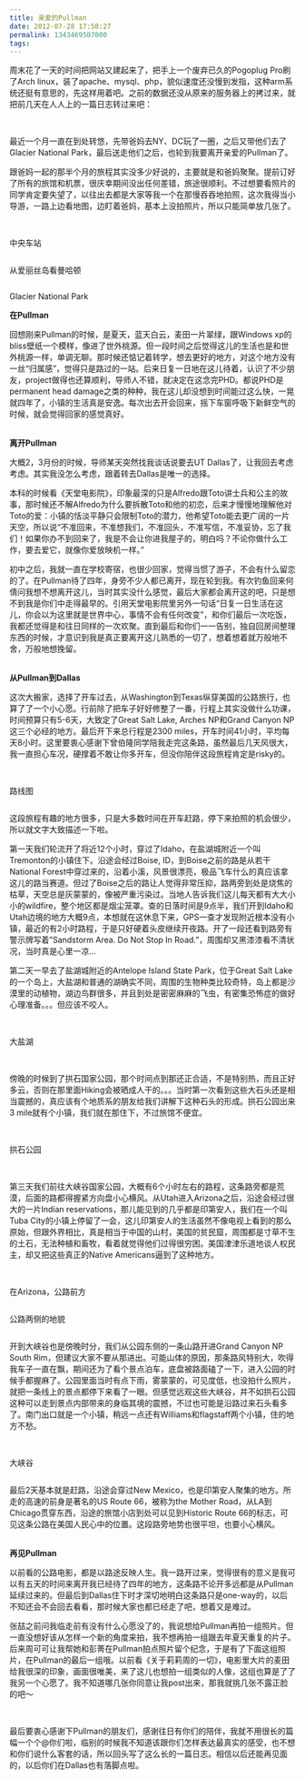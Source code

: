 ```yaml
---
title: 亲爱的Pullman
date: 2012-07-28 17:58:27
permalink: 1343469507000
tags:
---
```


<p>周末花了一天的时间把网站又建起来了，把手上一个废弃已久的Pogoplug Pro刷了Arch linux，装了apache、mysql、php，貌似速度还没慢到发指，这种arm系统还挺有意思的，先这样用着吧。之前的数据还没从原来的服务器上的拷过来，就把前几天在人人上的一篇日志转过来吧：</p>
<br/>
<p>最近一个月一直在到处转悠，先带爸妈去NY、DC玩了一圈，之后又带他们去了Glacier National Park，最后送走他们之后，也轮到我要离开亲爱的Pullman了。</p>

<p>跟爸妈一起的那半个月的旅程其实没多少好说的，主要就是和爸妈聚聚。提前订好了所有的旅馆和机票，很庆幸期间没出任何差错，旅途很顺利。不过想要看照片的同学肯定要失望了，以往出去都是大家等我一个在那慢吞吞地拍照，这次我得当小导游，一路上边看地图，边盯着爸妈，基本上没拍照片，所以只能简单放几张了。</p>

<br/>
<p>中央车站</p>

<img src="http://farm8.staticflickr.com/7259/7619289558_f9b8c81251_b.jpg" alt="" border="0" />
<br/>
<p>从爱丽丝岛看曼哈顿</p>
<img src="http://farm9.staticflickr.com/8146/7619285898_64f65b7743_b.jpg" alt="" border="0" />
<!-- more -->
<br/>
<p>Glacier National Park</p>

<img src="http://farm9.staticflickr.com/8287/7619287714_d5ca3d9230_b.jpg" alt="" border="0" />




<br/>
<strong>在Pullman</strong>

<p>回想刚来Pullman的时候，是夏天，蓝天白云，麦田一片翠绿，跟Windows xp的bliss壁纸一个模样，像进了世外桃源。但一段时间之后觉得这儿的生活也是和世外桃源一样，单调无聊。那时候还惦记着转学，想去更好的地方，对这个地方没有一丝“归属感”，觉得只是路过的一站。后来日复一日地在这儿待着，认识了不少朋友，project做得也还算顺利，导师人不错，就决定在这念完PHD。都说PHD是permanent head damage之类的种种，我在这儿却没想到时间能过这么快，一晃就四年了，小镇的生活真是安逸。每次出去开会回来，摇下车窗呼吸下新鲜空气的时候，就会觉得回家的感觉真好。</p>


<br/>
<strong>离开Pullman</strong>

<p>大概2，3月份的时候，导师某天突然找我谈话说要去UT Dallas了，让我回去考虑考虑。其实我没怎么考虑，跟着转去Dallas是唯一的选择。</p>



<p>本科的时候看《天堂电影院》，印象最深的只是Alfredo跟Toto讲士兵和公主的故事，那时候还不解Alfredo为什么要拆散Toto和他的初恋，后来才慢慢地理解他对Toto的爱：小镇的恬淡平静只会限制Toto的潜力，他希望Toto能去更广阔的一片天空，所以说“不准回来，不准想我们，不准回头，不准写信，不准妥协，忘了我们！如果你办不到回来了，我是不会让你进我屋子的，明白吗？不论你做什么工作，要去爱它，就像你爱放映机一样。”</p>



<p>初中之后，我就一直在学校寄宿，也很少回家，觉得当惯了游子，不会有什么留恋的了。在Pullman待了四年，身旁不少人都已离开，现在轮到我。有次钓鱼回来何倩问我想不想离开这儿，当时其实没什么感觉，最后大家都会离开这的吧，只是想不到我是你们中走得最早的。引用天堂电影院里另外一句话“日复一日生活在这儿，你会以为这里就是世界中心，事情不会有任何改变”，和你们最后一次吃饭，我都还觉得是和往日同样的一次欢聚。直到最后和你们一一告别，独自回房间整理东西的时候，才意识到我是真正要离开这儿熟悉的一切了，想着想着就万般地不舍，万般地想挽留。</p>


<br/>
<strong>从Pullman到Dallas</strong>

<p>这次大搬家，选择了开车过去，从Washington到Texas纵穿美国的公路旅行，也算了了一个小心愿。行前除了把车子好好修整了一番，行程上其实没做什么功课，时间预算只有5-6天，大致定了Great Salt Lake, Arches NP和Grand Canyon NP这三个必经的地方。最后开下来总行程是2300 miles，开车时间41小时，平均每天8小时。这里要衷心感谢下曾伯隆同学陪我走完这条路，虽然最后几天风很大，我一直担心车况，硬撑着不敢让你多开车，但没你陪伴这段旅程肯定是risky的。</p>


<br/>
<p>路线图</p>

<img src="http://farm9.staticflickr.com/8023/7620254006_2a02d20019_b.jpg" alt="" border="0" />



<p>这段旅程有趣的地方很多，只是大多数时间在开车赶路，停下来拍照的机会很少，所以就文字大致描述一下啦。</p>



<p>第一天我们轮流开了将近12个小时，穿过了Idaho，在盐湖城附近一个叫Tremonton的小镇住下。沿途会经过Boise, ID，到Boise之前的路是从若干National Forest中穿过来的，沿着小溪，风景很漂亮，极品飞车什么的真应该拿这儿的路当赛道。但过了Boise之后的路让人觉得非常压抑，路两旁到处是烧焦的枯草，天空总是灰蒙蒙的，像被严重污染过。当地人告诉我们这儿每天都有大大小小的wildfire，整个地区都是烟尘笼罩。查的日落时间是9点半，我们开到Idaho和Utah边境的地方大概9点，本想就在这休息下来，GPS一查才发现附近根本没有小镇，最近的有2小时路程，于是只好硬着头皮继续开夜路。开了一段还看到路旁有警示牌写着”Sandstorm Area. Do Not Stop In Road.”，周围却又黑漆漆看不清状况，当时真是心里一凉…</p>



<p>第二天一早去了盐湖城附近的Antelope Island State Park，位于Great Salt Lake的一个岛上，大盐湖和普通的湖确实不同，周围的生物种类比较奇特，岛上都是沙漠里的动植物，湖边鸟群很多，并且到处是密密麻麻的飞虫，有密集恐怖症的做好心理准备。。。但应该不咬人。</p>
<br/>
<p>大盐湖</p>

<img src="http://farm8.staticflickr.com/7248/7619276204_625e72a618_c.jpg" alt="" border="0" />

<img src="http://farm8.staticflickr.com/7267/7619275464_da55c04d61_b.jpg" alt="" border="0" />


<br/>
<p>傍晚的时候到了拱石国家公园，那个时间点到那还正合适，不是特别热，而且正好多云，否则在那里面Hiking会被晒成人干的。。。当时第一次看到这些大石头还是相当震撼的，真应该有个地质系的朋友给我们讲解下这种石头的形成。拱石公园出来3 mile就有个小镇，我们就在那住下，不过旅馆不便宜。</p>
<br/>
<p>拱石公园</p>

<img src="http://farm8.staticflickr.com/7122/7619283198_8e4816bd36_b.jpg" alt="" border="0" />

<img src="http://farm8.staticflickr.com/7121/7619284716_436b66f0af_b.jpg" alt="" border="0" />

<img src="http://farm9.staticflickr.com/8292/7619280568_88a8f2edc5_b.jpg" alt="" border="0" />

<br/>
<p>第三天我们前往大峡谷国家公园，大概有6个小时左右的路程，这条路旁都是荒漠，后面的路都得握紧方向盘小心横风。从Utah进入Arizona之后，沿途会经过很大的一片Indian reservations，那儿能见到的几乎都是印第安人，我们在一个叫Tuba City的小镇上停留了一会，这儿印第安人的生活虽然不像电视上看到的那么原始，但跟外界相比，真是相当于中国的山村，美国的贫民窟，周围都是寸草不生的土石，无法种植和畜牧，看着就觉得他们过得很穷困。美国津津乐道地谈人权民主，却又把这些真正的Native Americans逼到了这种地方。</p>


<br/>
<p>在Arizona，公路前方</p>

<img src="http://farm9.staticflickr.com/8159/7619279202_659a2e1e8b_b.jpg" alt="" border="0" />


<br/>
<p>公路两侧的地貌</p>

<img src="http://farm8.staticflickr.com/7130/7619278158_bc19b44d5a_b.jpg" alt="" border="0" />


<br/>
<p>开到大峡谷也是傍晚时分，我们从公园东侧的一条山路开进Grand Canyon NP South Rim，但建议大家不要从那进出。可能山体的原因，那条路风特别大，吹得我车子一直在飘，期间还为了看个景点泊车，底盘被路面磕了一下，进入公园的时候手都握麻了。公园里面当时有点下雨，雾蒙蒙的，可见度低，也没拍什么照片，就把一条线上的景点都停下来看了一眼。但感觉远观这些大峡谷，并不如拱石公园这种可以走到景点内部带来的身临其境的震撼，不过也可能是沿路过来石头看多了。南门出口就是一个小镇，稍远一点还有Williams和flagstaff两个小镇，住的地方不愁。</p>
<br/>
<p>大峡谷</p>

<img src="http://farm8.staticflickr.com/7131/7619276906_1fe53cebfe_c.jpg" alt="" border="0" />


<br/>
<p>最后2天基本就是赶路，沿途会穿过New Mexico，也是印第安人聚集的地方。所走的高速的前身是著名的US Route 66，被称为the Mother Road，从LA到Chicago贯穿东西，沿途的旅馆小店到处可以见到Historic Route 66的标志，可见这条公路在美国人民心中的位置。这段路旁地势也很平坦，也要小心横风。</p>

<br/>
<strong>再见Pullman</strong>

<p>以前看的公路电影，都是以路途反映人生。我一路开过来，觉得很有的意义是我可以有五天的时间来离开我已经待了四年的地方，这条路不论开多远都是从Pullman延续过来的。但最后到Dallas住下时才深切地明白这条路只是one-way的，以后不知还会不会回去看看，那时候大家也都已经走了吧，想着又是难过。</p>


<p>张喆之前问我临走前有没有什么心愿没了的，我说想给Pullman再拍一组照片。但一直没想好该从怎样一个新的角度来拍，我不想再拍一组跟去年夏天重复的片子。后来周可可让我帮她和彭菁在Pullman拍点照片留个纪念，于是有了下面这组照片，在Pullman的最后一组哦。以前看《关于莉莉周的一切》，电影里大片的麦田给我很深的印象，画面很唯美，来了这儿也想拍一组类似的人像，这组也算是了了我另一个心愿了。我不知道哪几张你同意让我post出来，那我就挑几张不露正脸的吧～</p>
<br/>
<img src="http://farm9.staticflickr.com/8159/7619274422_41edd7aa29_b.jpg" alt="" border="0" />
<br/>
<img src="http://farm9.staticflickr.com/8168/7619273496_8c4b84bacf_b.jpg" alt="" border="0" />
<br/>
<img src="http://farm9.staticflickr.com/8015/7619272858_a18b35aec0_b.jpg" alt="" border="0" />
<br/>
<img src="http://farm9.staticflickr.com/8289/7619272006_c1c3b9a155_b.jpg" alt="" border="0" />
<br/>


<p>最后要衷心感谢下Pullman的朋友们，感谢往日有你们的陪伴，我就不用很长的篇幅一个个@你们啦，临别的时候我不知道该跟你们怎样表达最真实的感受，也不想和你们说什么客套的话，所以回头写了这么长的一篇日志。相信以后还能再见面的，以后你们在Dallas也有落脚点啦。</p>
